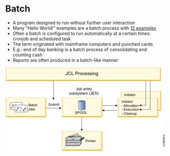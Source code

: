# Batch

* A program designed to run without further user interaction
* Many "Hello World!" examples are a batch process with [12 examples](https://towardsdatascience.com/how-to-print-hello-world-in-top-12-most-popular-programming-languages-736d49c6c61c)
* Often a batch is configured to run automatically at a certain times: cronjob and scheduled task
* The term originated with mainframe computers and punched cards
* E.g.: end of day banking is a batch process of consolidating and counting cash
* Reports are often produced in a batch-like manner

[![](../media/batch-job.gif)](https://www.ibm.com/support/knowledgecenter/zosbasics/com.ibm.zos.zconcepts/zconc_whatisjes.htm)